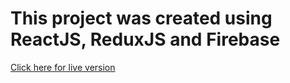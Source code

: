 # This project was created using ReactJS, ReduxJS and Firebase

[Click here for live version](https://clientpanel-e6039.web.app/client/5jEgY0FOIshYIE5CxWeG)
